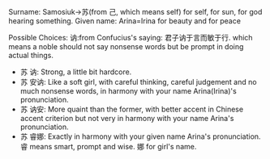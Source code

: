 
Surname: Samosiuk$\to$苏(from 己, which means self) for self, for sun, for god hearing something. 
Given name: Arina$=$Irina for beauty and for peace

Possible Choices: 
讷:from Confucius's saying: 君子讷于言而敏于行. which means a noble should not say nonsense words but be prompt in doing actual things. 
- 苏 讷: Strong, a little bit hardcore. 
- 苏 安讷: Like a soft girl, with careful thinking, careful judgement and no much nonsense words, in harmony with your name Arina(Irina)'s pronunciation. 
- 苏 讷安: More quaint than the former, with better accent in Chinese accent criterion but not very in harmony with your name Arina's pronunciation. 
- 苏 睿娜: Exactly in harmony with your given name Arina's pronunciation. 睿 means smart, prompt and wise. 娜 for girl's name. 
